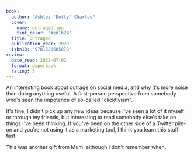```yaml
---
book:
  author: "Ashley 'Dotty' Charles"
  cover:
    name: outraged.jpg
    tint_color: "#ed1b24"
  title: Outraged
  publication_year: 2020
  isbn13: "9781526605078"
review:
  date_read: 2022-07-02
  format: paperback
  rating: 3
---
```


An interesting book about outrage on social media, and why it's more noise than doing anything useful.
A first-person perspective from somebody who's seen the impotence of so-called "clicktivism".

It's fine; I didn't pick up any new ideas because I've seen a lot of it myself or through my friends, but interesting to read somebody else's take on things I've been thinking.
If you've been on the other side of a Twitter pile-on and you're not using it as a marketing tool, I think you learn this stuff fast.

This was another  gift from Mum, although I don't remember when.
